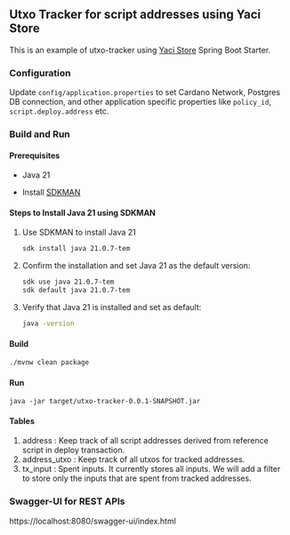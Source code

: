 ## Utxo Tracker for script addresses using Yaci Store 

This is an example of utxo-tracker using [Yaci Store](https://github.com/bloxbean/yaci-store) Spring Boot Starter.

### Configuration

Update `config/application.properties` to set Cardano Network, Postgres DB connection, and 
other application specific properties like `policy_id`, `script.deploy.address` etc.

### Build and Run

#### Prerequisites

- Java 21

- Install [SDKMAN](https://sdkman.io/)

#### Steps to Install Java 21 using SDKMAN 

1. Use SDKMAN to install Java 21 
   ```bash
   sdk install java 21.0.7-tem
   ```

2. Confirm the installation and set Java 21 as the default version:
   ```bash
   sdk use java 21.0.7-tem
   sdk default java 21.0.7-tem
   ```

3. Verify that Java 21 is installed and set as default:
   ```bash
   java -version
   ```

#### Build

```bash
./mvnw clean package
```

#### Run

```
java -jar target/utxo-tracker-0.0.1-SNAPSHOT.jar
```

#### Tables

1. address : Keep track of all script addresses derived from reference script in deploy transaction.
2. address_utxo : Keep track of all utxos for tracked addresses.
3. tx_input : Spent inputs. It currently stores all inputs. We will add a filter to store only the inputs that are spent from tracked addresses.

### Swagger-UI for REST APIs

https://localhost:8080/swagger-ui/index.html
